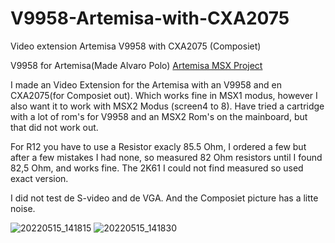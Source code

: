 # V9958-Artemisa-with-CXA2075
Video extension Artemisa V9958 with CXA2075 (Composiet)

V9958 for Artemisa(Made Alvaro Polo) [Artemisa MSX Project](https://github.com/apoloval/artemisa)

I made an Video Extension for the Artemisa with an V9958 and en CXA2075(for Composiet out).
Which works fine in MSX1 modus, however I also want it to work with MSX2 Modus (screen4 to 8).
Have tried a cartridge with a lot of rom's for V9958 and an MSX2 Rom's on the mainboard, but that did not work out.

For R12 you have to use a Resistor exacly 85.5 Ohm, I ordered a few but after a few mistakes I had none, 
so measured 82 Ohm resistors until I found 82,5 Ohm, and works fine.
The 2K61 I could not find measured so used exact version.

I did not test de S-video and de VGA.
And the Composiet picture has a litte noise.

![20220515_141815](https://user-images.githubusercontent.com/89305963/168472678-c68ff72f-f331-4091-90bb-17e7fa84d92b.jpg)
![20220515_141830](https://user-images.githubusercontent.com/89305963/168472682-5f7a43af-759d-40e6-bcff-28cf4d081cc4.jpg)
